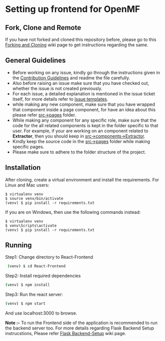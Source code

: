 Setting up frontend for OpenMF
==============================

## Fork, Clone and Remote
If you have not forked and cloned this repository before, please go to this [Forking and Cloning](https://github.com/scorelab/OpenMF/wiki/Forking-and-Cloning) wiki page to get instructions regarding the same.

## General Guidelines

 - Before working on any issue, kindly go through the instructions given in the     [Contribution Guidelines](https://github.com/scorelab/OpenMF/wiki/Contribution-Guidelines) and readme the file carefully.
 - Also before raising an issue make sure that you have checked out, whether the issue is not created previously.
 - For each issue, a detailed explanation is mentioned in the issue ticket itself, for more details refer to [Issue templates](https://github.com/scorelab/OpenMF/tree/master/.github/ISSUE_TEMPLATE).
 - while making any new component, make sure that you have wrapped that component inside a page component, for have an idea about this please refer [src->pages](https://github.com/scorelab/OpenMF/tree/master/React-frontend/src/pages/) folder.
 - While making any component for any specific role, make sure that the code for the all related components is kept in the folder specific to that user. For example, if your are working on an component related to **Extractor**, then you should keep in [src->components->Extractor](https://github.com/scorelab/OpenMF/tree/master/React-frontend/src/components/Extractor/).
 - Kindly keep the source code in the [src->pages](https://github.com/scorelab/OpenMF/tree/master/React-frontend/src/pages/) folder while making specific pages.
 - Please make sure to adhere to the folder structure of the project.


## Installation

After cloning, create a virtual environment and install the requirements. For Linux and Mac users:

    $ virtualenv venv
    $ source venv/bin/activate
    (venv) $ pip install -r requirements.txt

If you are on Windows, then use the following commands instead:

    $ virtualenv venv
    $ venv\Scripts\activate
    (venv) $ pip install -r requirements.txt

Running
-------
Step1: Change directory to React-Frontend
```sh
 (venv) $ cd React-Frontend
```

Step2: Install required dependencies
```sh
(venv) $ npm install
```
Step3: Run the react server:
```sh
(venv) $ npm start
```

And use localhost:3000 to browse.

**Note :-** To run the Frontend side of the application is recommended to run the backend server too. For more details regarding Flask Backend Setup instrucstions, Please refer [Flask Backend-Setup](https://github.com/scorelab/OpenMF/wiki/Flask-Backend---Setup) wiki page.
